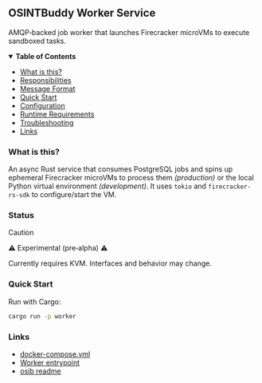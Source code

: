 
## OSINTBuddy Worker Service

AMQP‑backed job worker that launches Firecracker microVMs to execute sandboxed tasks.


<details open="open">
<summary><b>Table of Contents</b></summary>

- [What is this?](#what-is-this)
- [Responsibilities](#responsibilities)
- [Message Format](#message-format)
- [Quick Start](#quick-start)
- [Configuration](#configuration)
- [Runtime Requirements](#runtime-requirements)
- [Troubleshooting](#troubleshooting)
- [Links](#links)

</details>

### What is this?

An async Rust service that consumes PostgreSQL jobs and spins up ephemeral Firecracker microVMs to process them *(production)* or the local Python virtual environment *(development)*. It uses `tokio` and `firecracker-rs-sdk` to configure/start the VM.

### Status

> [!CAUTION]
> ⚠️ Experimental (pre‑alpha) ⚠️
>
> Currently requires KVM. Interfaces and behavior may change.


### Quick Start

Run with Cargo:

```bash
cargo run -p worker
```

### Links

- [docker-compose.yml](../../docker-compose.yml)
- [Worker entrypoint](./src/main.rs)
- [osib readme](../../README.md)
